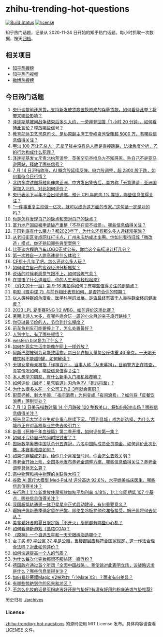 # zhihu-trending-hot-questions

[![Build Status](https://github.com/justjavac/zhihu-trending-hot-questions/workflows/ci/badge.svg?branch=master)](https://github.com/justjavac/zhihu-trending-hot-questions/actions)
[![license](https://img.shields.io/github/license/justjavac/zhihu-trending-hot-questions)](https://github.com/justjavac/zhihu-trending-hot-questions/blob/master/LICENSE)

知乎热门话题，记录从 2020-11-24
日开始的知乎热门话题。每小时抓取一次数据，按天[归档](./archives)。

## 相关项目

- [知乎热搜榜](https://github.com/justjavac/zhihu-trending-top-search)
- [知乎热门视频](https://github.com/justjavac/zhihu-trending-hot-video)
- [微博热搜榜](https://github.com/justjavac/weibo-trending-hot-search)

## 今日热门话题

<!-- BEGIN -->
<!-- 最后更新时间 Sat Jul 15 2023 05:16:53 GMT+0800 (China Standard Time) -->

1. [央行谈提前还房贷，支持新发放贷款置换原来的存量贷款，如何看待此举？将带来哪些影响？](https://www.zhihu.com/question/612071508)
1. [泽连斯基被问战争结束后多久入约，一旁拜登回答「1 小时 20 分钟」，如何看待此言论？释放哪些信号？](https://www.zhihu.com/question/611872075)
1. [教育部体卫艺司原司长、足协原副主席王登峰贪污受贿超 5000 万，有哪些信息值得关注？](https://www.zhihu.com/question/612159942)
1. [甲出 100 万让乙杀人，乙拿了钱并没有杀人而是直接跑路，法律角度分析，乙的行为构成什么犯罪？](https://www.zhihu.com/question/600455294)
1. [泽连斯基发文斥责北约荒谬后，英美罕见齐喷乌方不知感恩，称自己不是亚马逊网站，释放了哪些信号？](https://www.zhihu.com/question/612172382)
1. [7 月 14 日沪指收涨，AI 概念股延续反弹，电力股调整，超 2800 股下跌，如何看待今日行情？](https://www.zhihu.com/question/612052105)
1. [北约多次试图将触角伸向亚洲，中方发出警告后，美方称「无意邀请」亚洲国家加入北约，对此如何评价？](https://www.zhihu.com/question/611981759)
1. [央行表示下半年不会出现通缩，预计 CPI 年底向 1% 靠拢，哪些信息值得关注？](https://www.zhihu.com/question/612062100)
1. [“一件事重复主动做一亿次，就可以成为这方面的专家。”这句话一定是对的吗？](https://www.zhihu.com/question/611144972)
1. [你是怎样发现自己的缺点和面对自己的缺点？](https://www.zhihu.com/question/606309684)
1. [富力地产回应被申请破产重整「不存在资不抵债」，哪些信息值得关注？](https://www.zhihu.com/question/611937008)
1. [丰田到底有什么魔力？都2023年了，为什么还有那么多人选择凯美瑞？](https://www.zhihu.com/question/611665578)
1. [从老旧街区变成网红打卡点，广州永庆坊成功出圈。你如何看待旧城「微改造」模式，你还熟知哪些典型案例？](https://www.zhihu.com/question/611904826)
1. [比亚迪方程豹汽车LOGO正式公布，你给这个车标设计打几分？](https://www.zhihu.com/question/612092955)
1. [第一次独自一人跑高速是什么体验？](https://www.zhihu.com/question/610652154)
1. [CF都十几年了吧，怎么还这么多人玩？](https://www.zhihu.com/question/612074080)
1. [如何建立自己的宏观经济分析框架？](https://www.zhihu.com/question/46135259)
1. [说话的时候老感觉气跟不上，如何锻炼气息？](https://www.zhihu.com/question/610534904)
1. [在领悟了什么道理后，你的人生开始轻松起来?](https://www.zhihu.com/question/605994430)
1. [《消失的十一层》第 9-16 集拍得如何？有哪些值得关注的剧情点？](https://www.zhihu.com/question/611561933)
1. [电影《碟中谍 7》与前作相比表现如何，是否符合你的预期？](https://www.zhihu.com/question/612086371)
1. [以人类种群的角度看，医学科学的发展，是否最终有害于人类种群全体的健康度？](https://www.zhihu.com/question/611836364)
1. [2023 LPL 夏季赛RNG 1:2 WBG，如何评价这场比赛？](https://www.zhihu.com/question/612166842)
1. [暑期出游人太多，有哪些适合玩一周的小众目的亲子旅行路线？](https://www.zhihu.com/question/609232544)
1. [你见过最节俭的人，节俭到什么程度？](https://www.zhihu.com/question/288636445)
1. [前车急刹车可能要撞上了，怎么处置最好？](https://www.zhihu.com/question/611173034)
1. [人到中年，有了哪些顿悟？](https://www.zhihu.com/question/608908130)
1. [western blot是为了什么？](https://www.zhihu.com/question/43873463)
1. [如何在现实生活中能像在网上一样外放？](https://www.zhihu.com/question/604862308)
1. [阿斯巴甜被列为可能致癌物，每日允许摄入量每公斤体重 40 毫克，一天喝无糖饮料不能超9罐，如何解读？](https://www.zhihu.com/question/612044063)
1. [无锡女童母亲被指「诈捐百万」，当事人称「从未募捐」，目前警方正在核查，真实情况如何，哪些信息值得关注？](https://www.zhihu.com/question/611867894)
1. [本人想学习摄影，有什么新手入门相机推荐嘛？](https://www.zhihu.com/question/607315264)
1. [如何评价《崩坏：星穹铁道》刃角色PV「死兆将至」?](https://www.zhihu.com/question/612080163)
1. [为什么很多人在一个公司工作2-3年就会离职？](https://www.zhihu.com/question/608927584)
1. [配菜扔掉、剩大半碗，「夜间消费」为何变成「夜间浪费」？如何将「反餐饮浪费」落到实处？](https://www.zhihu.com/question/612049867)
1. [7 月 13 日美元指数时隔 14 个月跌破 100 整数关口，将如何影响市场？哪些信息值得关注？](https://www.zhihu.com/question/612001572)
1. [报告显示大学毕业生就业重心继续下沉，「回到县城」成为新选择，为什么大城市正在对高校毕业生失去吸引力？](https://www.zhihu.com/question/611892826)
1. [新番《死神千年血战篇》第二季开播，如何评价第一集？](https://www.zhihu.com/question/611331918)
1. [如何不亏待自己的同时把钱省了？](https://www.zhihu.com/question/612070793)
1. [国际数学奥赛中国队总分五连冠，六名中国队成员全员摘金，如何评价此次比赛，本赛事难度如何？](https://www.zhihu.com/question/611861098)
1. [如果你穿越成刘封，给你几个月准备时间，你会怎么去救关羽？](https://www.zhihu.com/question/609831843)
1. [养老金开始上涨，全国多地发布养老金调整方案，哪些信息值得关注？养老金调整具体怎么算？](https://www.zhihu.com/question/612053678)
1. [高中物理和初中物理的关联性大吗？](https://www.zhihu.com/question/609951879)
1. [谷歌 AI 医疗大模型 Med-PaLM 评分高达 92.6%，水平媲美临床医生，哪些信息值得关注？](https://www.zhihu.com/question/612047594)
1. [央行称上半年新发放住房贷款加权平均利率 4.18%，比上年同期低 107 个基点，哪些信息值得关注？](https://www.zhihu.com/question/612062099)
1. [我国超低轨通遥一体卫星星座正式启动建设，有何重要意义？](https://www.zhihu.com/question/611879918)
1. [曝姆巴佩新赛季确定留在巴黎，即使坐冷板凳他也准备接受，姆巴佩将何去何从？](https://www.zhihu.com/question/611896250)
1. [美食爱好者的夏日限定版「不开火」厨房都有哪些小心机？](https://www.zhihu.com/question/603623766)
1. [如何看待新游戏《晶核COA》？](https://www.zhihu.com/question/477542454)
1. [《原神》一个自选五星和一天无限树脂选哪个？](https://www.zhihu.com/question/611892510)
1. [女子买 69 平公寓 37 平是公摊，售楼部回应称符合国家规定，这一作法合理合法吗？对此如何评价？](https://www.zhihu.com/question/611990578)
1. [如何快速提高一个人的气质？](https://www.zhihu.com/question/608398358)
1. [为什么每次化完妆都很不服帖还一直浮粉？](https://www.zhihu.com/question/603277026)
1. [德国政府通过首个所谓「全面中国战略」，我使馆对此表明立场，该战略诉求是什么？哪些信息值得关注？](https://www.zhihu.com/question/611973175)
1. [如何看待荣耀Magic V2被称作「小Mate X3」？两者有何差异？](https://www.zhihu.com/question/612058478)
1. [有哪些惊艳到你的风景和地区？](https://www.zhihu.com/question/608404091)
1. [不怎么化妆的话是买粉底液好还是气垫好?有没有好用的粉底液或气垫推荐?](https://www.zhihu.com/question/533511110)

<!-- END -->

历史归档 [./archives](./archives)

### License

[zhihu-trending-hot-questions](https://github.com/justjavac/zhihu-trending-hot-questions)
的源码使用 MIT License 发布。具体内容请查看 [LICENSE](./LICENSE) 文件。
